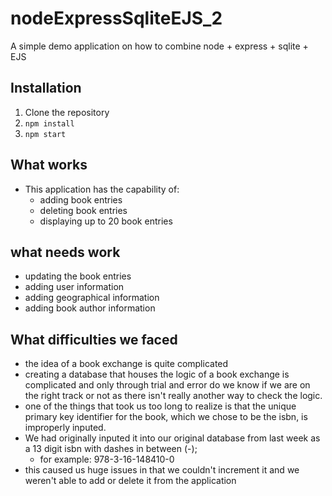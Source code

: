 # nodeExpressSqliteEJS_2
A simple demo application on how to combine node + express + sqlite + EJS


## Installation

1) Clone the repository
2) `npm install`
3) `npm start`

## What works
* This application has the capability of:
  * adding book entries
  * deleting book entries
  * displaying up to 20 book entries

## what needs work
* updating the book entries
* adding user information
* adding geographical information
* adding book author information

## What difficulties we faced
* the idea of a book exchange is quite complicated
* creating a database that houses the logic of a book exchange is complicated and only through trial and error do we know if we are on the right track or not as there isn't really another way to check the logic. 
* one of the things that took us too long to realize is that the unique primary key identifier for the book, which we chose to be the isbn, is improperly inputed.
* We had originally inputed it into our original database from last week as a 13 digit isbn with dashes in between (-); 
  * for example: 978-3-16-148410-0
* this caused us huge issues in that we couldn't increment it and we weren't able to add or delete it from the application 
